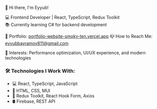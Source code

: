 👋 Hi there, I'm Eyyub!

💻 Frontend Developer | React, TypeScript, Redux Toolkit  
📚 Currently learning C# for backend development  

 🚀 Portfolio: [portfolio-website-smoky-ten.vercel.app](https://portfolio-website-smoky-ten.vercel.app)
 📪 How to Reach Me: 
 eyyubbayramov811@gmail.com
 
🌱 Interests: Performance optimization, UI/UX experience, and modern technologies


### 🛠️ Technologies I Work With:
- 💻 React, TypeScript, JavaScript  
- 🎨 HTML, CSS, MUI  
- 🔧 Redux Toolkit, React Hook Form, Axios  
- 🛢️ Firebase, REST API


 
 
 


